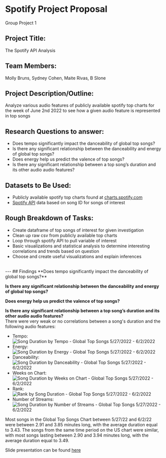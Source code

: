 # Spotify Project Proposal
Group Project 1


## Project Title: 
The Spotify API Analysis 

## Team Members: 
Molly Bruns, Sydney Cohen, Maite Rivas,  B Slone

## Project Description/Outline: 
Analyze various audio features of publicly available spotify top charts for the week of June 2nd 2022 to see how a given audio feature is represented in top songs 

## Research Questions to answer: 
* Does tempo significantly impact the danceability of global top songs?
* Is there any significant relationship between the danceability and energy of global top songs?
* Does energy help us predict the valence of top songs? 
* Is there any significant relationship between a top song’s duration and its other audio audio features?

## Datasets to Be Used:
* Publicly available spotify top charts found at [charts.spotify.com](https://charts.spotify.com/charts/view/regional-global-weekly/latest)
* [Spotify API](https://developer.spotify.com/documentation/web-api/reference/#/operations/get-several-audio-features) data based on song ID for songs of interest 

## Rough Breakdown of Tasks: 
* Create dataframe of top songs of interest for given investigation
* Clean up raw csv from publicly available top charts 
* Loop through spotify API to pull variable of interest 
* Basic visualizations and statistical analysis to determine interesting correlations and trends based on question
* Choose and create useful visualizations and explain inferences 
</br>
---
## Findings
**Does tempo significantly impact the danceability of global top songs?**</br>


**Is there any significant relationship between the danceability and energy of global top songs?**</br>


**Does energy help us predict the valence of top songs?**</br> 


**Is there any significant relationship between a top song’s duration and its other audio audio features?**</br>
There were very weak or no correlations between a song's duration and the following audio features: 
- Tempo: ![Song Duration by Tempo - Global Top Songs 5/27/2022 - 6/2/2022](https://github.com/mbruns13/project_1_spotify/blob/main/images/duration_tempo.png?raw=true)
- Energy: ![Song Duration by Energy - Global Top Songs 5/27/2022 - 6/2/2022](https://github.com/mbruns13/project_1_spotify/blob/main/images/duration_energy.png?raw=true)
- Danceability: ![Song Duration by Danceability - Global Top Songs 5/27/2022 - 6/2/2022](https://github.com/mbruns13/project_1_spotify/blob/main/images/duration_danceability.png?raw=true) 
- Weeks on Chart: ![Song Duration by Weeks on Chart - Global Top Songs 5/27/2022 - 6/2/2022](https://github.com/mbruns13/project_1_spotify/blob/main/images/duration_weeks-on-chart.png?raw=true)
- Rank: ![Rank by Song Duration - Global Top Songs 5/27/2022 - 6/2/2022](https://github.com/mbruns13/project_1_spotify/blob/main/images/rank_duration.png?raw=true)
- Number of Streams: ![Song Duration by Number of Streams - Global Top Songs 5/27/2022 - 6/2/2022](https://github.com/mbruns13/project_1_spotify/blob/main/images/duration_streams.png?raw=true)

Most songs in the Global Top Songs Chart between 5/27/22 and 6/2/22 were between 2.91 and 3.85 minutes long, with the average duration equal to 3.43. The songs from the same time period on the US chart were similar, with most songs lasting between 2.90 and 3.94 minutes long, with the average duration equal to 3.49.</br>

Slide presentation can be found [here](https://docs.google.com/presentation/d/1emqUlGtQ6cZXMqo08uc2ZbHmale3IQClO9j39Cb1cxk/)